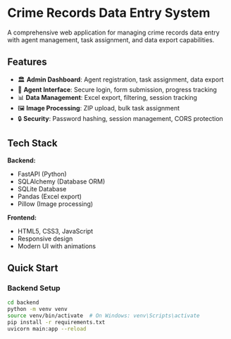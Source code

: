 # Crime Records Data Entry System

A comprehensive web application for managing crime records data entry with agent management, task assignment, and data export capabilities.

## Features

- 🏛️ **Admin Dashboard**: Agent registration, task assignment, data export
- 👤 **Agent Interface**: Secure login, form submission, progress tracking  
- 📊 **Data Management**: Excel export, filtering, session tracking
- 🖼️ **Image Processing**: ZIP upload, bulk task assignment
- 🔒 **Security**: Password hashing, session management, CORS protection

## Tech Stack

**Backend:**
- FastAPI (Python)
- SQLAlchemy (Database ORM)
- SQLite Database
- Pandas (Excel export)
- Pillow (Image processing)

**Frontend:**
- HTML5, CSS3, JavaScript
- Responsive design
- Modern UI with animations

## Quick Start

### Backend Setup
```bash
cd backend
python -m venv venv
source venv/bin/activate  # On Windows: venv\Scripts\activate
pip install -r requirements.txt
uvicorn main:app --reload